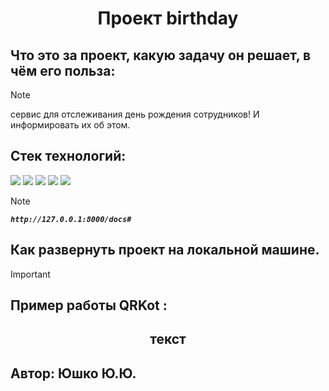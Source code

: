 <div id="header" align="center">
  <h1>Проект birthday</h1>
</div>

## Что это за проект, какую задачу он решает, в чём его польза:
> [!NOTE]
> сервис для отслеживания день рождения сотрудников! И информировать их об этом.

## Cтек технологий:
<img src="https://img.shields.io/badge/Python:_-3.12.3-Green"> <img src="https://img.shields.io/badge/FastAPI:_-0.78.0-blue">
<img src="https://img.shields.io/badge/SQLAlchemy:_-1.4.36-yellow"> <img src="https://img.shields.io/badge/Alembic:_-1.7.7-red">
<img src="https://img.shields.io/badge/Poetry:_-1.8.3-yellow">

> [!NOTE]
> ***`http://127.0.0.1:8000/docs#`***

## Как развернуть проект на локальной машине.
> [!IMPORTANT]

## Пример работы QRKot :
<div id="header" align="center">
  <h2>текст</h2>
</div>

## Автор: Юшко Ю.Ю.
